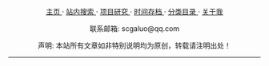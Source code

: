 <div id="header"><center>
    <p class="header_titleline">
    <a href="../index.html" target="_self" title="主页">主页  </a>&middot;
    <a href="../Search.html" target="_self" title="站内搜索">站内搜索  </a>&middot;
    <a href="../Projects.html" target="_self" title="项目研究">项目研究  </a>&middot;
    <a href="../Archives.html" target="_self" title="时间存档">时间存档  </a>&middot;
    <a href="../Categories.html" target="_self" title="分类目录">分类目录 </a>&middot;
    <a href="../About_Me.html" target="_self" title="关于我">关于我  </a>
    </p>
</center></div>

<div id="footer"><center>
    <p class="footer_subline">联系邮箱: scgaluo@qq.com</p>
    <p class="footer_subline">声明: 本站所有文章如非特别说明均为原创，转载请注明出处！
<script type="text/javascript">var cnzz_protocol = (("https:" == document.location.protocol) ? " https://" : " http://");document.write(unescape("%3Cspan id='cnzz_stat_icon_1255791187'%3E%3C/span%3E%3Cscript src='" + cnzz_protocol + "s95.cnzz.com/z_stat.php%3Fid%3D1255791187%26show%3Dpic' type='text/javascript'%3E%3C/script%3E"));</script>
</center>
<hr />
